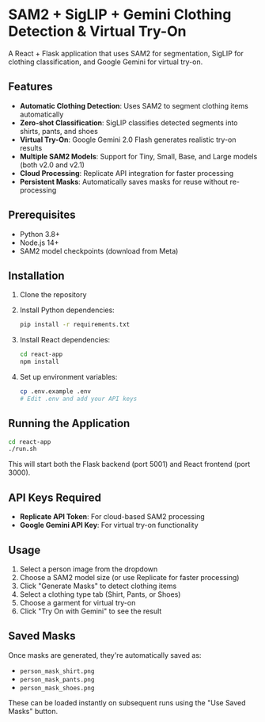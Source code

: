 # SAM2 + SigLIP + Gemini Clothing Detection & Virtual Try-On

A React + Flask application that uses SAM2 for segmentation, SigLIP for clothing classification, and Google Gemini for virtual try-on.

## Features

- **Automatic Clothing Detection**: Uses SAM2 to segment clothing items automatically
- **Zero-shot Classification**: SigLIP classifies detected segments into shirts, pants, and shoes
- **Virtual Try-On**: Google Gemini 2.0 Flash generates realistic try-on results
- **Multiple SAM2 Models**: Support for Tiny, Small, Base, and Large models (both v2.0 and v2.1)
- **Cloud Processing**: Replicate API integration for faster processing
- **Persistent Masks**: Automatically saves masks for reuse without re-processing

## Prerequisites

- Python 3.8+
- Node.js 14+
- SAM2 model checkpoints (download from Meta)

## Installation

1. Clone the repository
2. Install Python dependencies:
   ```bash
   pip install -r requirements.txt
   ```

3. Install React dependencies:
   ```bash
   cd react-app
   npm install
   ```

4. Set up environment variables:
   ```bash
   cp .env.example .env
   # Edit .env and add your API keys
   ```

## Running the Application

```bash
cd react-app
./run.sh
```

This will start both the Flask backend (port 5001) and React frontend (port 3000).

## API Keys Required

- **Replicate API Token**: For cloud-based SAM2 processing
- **Google Gemini API Key**: For virtual try-on functionality

## Usage

1. Select a person image from the dropdown
2. Choose a SAM2 model size (or use Replicate for faster processing)
3. Click "Generate Masks" to detect clothing items
4. Select a clothing type tab (Shirt, Pants, or Shoes)
5. Choose a garment for virtual try-on
6. Click "Try On with Gemini" to see the result

## Saved Masks

Once masks are generated, they're automatically saved as:
- `person_mask_shirt.png`
- `person_mask_pants.png`
- `person_mask_shoes.png`

These can be loaded instantly on subsequent runs using the "Use Saved Masks" button.